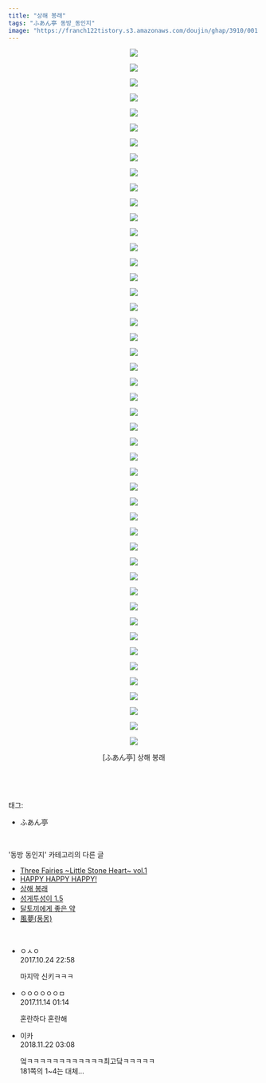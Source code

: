 ```yaml
---
title: "상해 봉래"
tags: "ふあん亭 동방_동인지"
image: "https://franch122tistory.s3.amazonaws.com/doujin/ghap/3910/001.jpg"
---
```

<div class="article">
<p style="text-align: center; clear: none; float: none;"><img src="{{ site.imgserver8 }}/ghap/3910/001.jpg"/></p>
<p style="text-align: center; clear: none; float: none;"><img src="{{ site.imgserver8 }}/ghap/3910/002.jpg"/></p>
<p style="text-align: center; clear: none; float: none;"><img src="{{ site.imgserver8 }}/ghap/3910/003.jpg"/></p>
<p style="text-align: center; clear: none; float: none;"><img src="{{ site.imgserver8 }}/ghap/3910/004.jpg"/></p>
<p style="text-align: center; clear: none; float: none;"><img src="{{ site.imgserver8 }}/ghap/3910/005.jpg"/></p>
<p style="text-align: center; clear: none; float: none;"><img src="{{ site.imgserver8 }}/ghap/3910/006.jpg"/></p>
<p style="text-align: center; clear: none; float: none;"><img src="{{ site.imgserver8 }}/ghap/3910/007.jpg"/></p>
<p style="text-align: center; clear: none; float: none;"><img src="{{ site.imgserver8 }}/ghap/3910/008.jpg"/></p>
<p style="text-align: center; clear: none; float: none;"><img src="{{ site.imgserver8 }}/ghap/3910/009.jpg"/></p>
<p style="text-align: center; clear: none; float: none;"><img src="{{ site.imgserver8 }}/ghap/3910/010.jpg"/></p>
<p style="text-align: center; clear: none; float: none;"><img src="{{ site.imgserver8 }}/ghap/3910/011.jpg"/></p>
<p style="text-align: center; clear: none; float: none;"><img src="{{ site.imgserver8 }}/ghap/3910/012.jpg"/></p>
<p style="text-align: center; clear: none; float: none;"><img src="{{ site.imgserver8 }}/ghap/3910/013.jpg"/></p>
<p style="text-align: center; clear: none; float: none;"><img src="{{ site.imgserver8 }}/ghap/3910/014.jpg"/></p>
<p style="text-align: center; clear: none; float: none;"><img src="{{ site.imgserver8 }}/ghap/3910/015.jpg"/></p>
<p style="text-align: center; clear: none; float: none;"><img src="{{ site.imgserver8 }}/ghap/3910/016.jpg"/></p>
<p style="text-align: center; clear: none; float: none;"><img src="{{ site.imgserver8 }}/ghap/3910/017.jpg"/></p>
<p style="text-align: center; clear: none; float: none;"><img src="{{ site.imgserver8 }}/ghap/3910/018.jpg"/></p>
<p style="text-align: center; clear: none; float: none;"><img src="{{ site.imgserver8 }}/ghap/3910/019.jpg"/></p>
<p style="text-align: center; clear: none; float: none;"><img src="{{ site.imgserver8 }}/ghap/3910/020.jpg"/></p>
<p style="text-align: center; clear: none; float: none;"><img src="{{ site.imgserver8 }}/ghap/3910/021.jpg"/></p>
<p style="text-align: center; clear: none; float: none;"><img src="{{ site.imgserver8 }}/ghap/3910/022.jpg"/></p>
<p style="text-align: center; clear: none; float: none;"><img src="{{ site.imgserver8 }}/ghap/3910/023.jpg"/></p>
<p style="text-align: center; clear: none; float: none;"><img src="{{ site.imgserver8 }}/ghap/3910/024.jpg"/></p>
<p style="text-align: center; clear: none; float: none;"><img src="{{ site.imgserver8 }}/ghap/3910/025.jpg"/></p>
<p style="text-align: center; clear: none; float: none;"><img src="{{ site.imgserver8 }}/ghap/3910/026.jpg"/></p>
<p style="text-align: center; clear: none; float: none;"><img src="{{ site.imgserver8 }}/ghap/3910/027.jpg"/></p>
<p style="text-align: center; clear: none; float: none;"><img src="{{ site.imgserver8 }}/ghap/3910/028.jpg"/></p>
<p style="text-align: center; clear: none; float: none;"><img src="{{ site.imgserver8 }}/ghap/3910/029.jpg"/></p>
<p style="text-align: center; clear: none; float: none;"><img src="{{ site.imgserver8 }}/ghap/3910/030.jpg"/></p>
<p style="text-align: center; clear: none; float: none;"><img src="{{ site.imgserver8 }}/ghap/3910/031.jpg"/></p>
<p style="text-align: center; clear: none; float: none;"><img src="{{ site.imgserver8 }}/ghap/3910/032.jpg"/></p>
<p style="text-align: center; clear: none; float: none;"><img src="{{ site.imgserver8 }}/ghap/3910/033.jpg"/></p>
<p style="text-align: center; clear: none; float: none;"><img src="{{ site.imgserver8 }}/ghap/3910/034.jpg"/></p>
<p style="text-align: center; clear: none; float: none;"><img src="{{ site.imgserver8 }}/ghap/3910/035.jpg"/></p>
<p style="text-align: center; clear: none; float: none;"><img src="{{ site.imgserver8 }}/ghap/3910/036.jpg"/></p>
<p style="text-align: center; clear: none; float: none;"><img src="{{ site.imgserver8 }}/ghap/3910/037.jpg"/></p>
<p style="text-align: center; clear: none; float: none;"><img src="{{ site.imgserver8 }}/ghap/3910/038.jpg"/></p>
<p style="text-align: center; clear: none; float: none;"><img src="{{ site.imgserver8 }}/ghap/3910/039.jpg"/></p>
<p style="text-align: center; clear: none; float: none;"><img src="{{ site.imgserver8 }}/ghap/3910/040.jpg"/></p>
<p style="text-align: center; clear: none; float: none;"><img src="{{ site.imgserver8 }}/ghap/3910/041.jpg"/></p>
<p style="text-align: center; clear: none; float: none;"><img src="{{ site.imgserver8 }}/ghap/3910/042.jpg"/></p>
<p style="text-align: center; clear: none; float: none;"><img src="{{ site.imgserver8 }}/ghap/3910/043.jpg"/></p>
<p style="text-align: center; clear: none; float: none;"><img src="{{ site.imgserver8 }}/ghap/3910/044.jpg"/></p>
<p style="text-align: center; clear: none; float: none;"><img src="{{ site.imgserver8 }}/ghap/3910/045.jpg"/></p>
<p style="text-align: center; clear: none; float: none;"><img src="{{ site.imgserver8 }}/ghap/3910/046.jpg"/></p>
<p style="text-align: center; clear: none; float: none;"><img src="{{ site.imgserver8 }}/ghap/3910/047.jpg"/></p>
<p style="text-align: center; clear: none; float: none;">[ふあん亭] 상해 봉래</p>
<p><br/></p>
</div><br/>
<div class="tagTrail">
<p>태그: </p>
<ul>
<li>ふあん亭</li>
</ul>
</div><br/>
<div class="another">
<p>'동방 동인지' 카테고리의 다른 글</p>
<ul>
<li><a href="/ghap_3912">Three Fairies ~Little Stone Heart~ vol.1</a></li>
<li><a href="/ghap_3911">HAPPY HAPPY HAPPY!</a></li>
<li><a href="/ghap_3910">상해 봉래</a></li>
<li><a href="/ghap_3908">성게투성이 1.5</a></li>
<li><a href="/ghap_3907">달토끼에게 좋은 약</a></li>
<li><a href="/ghap_3906">風夢(풍몽)</a></li>
</ul>
</div><br/>
<div class="cb_module cb_fluid">
<div class="cb_wrt cb_profile">
<div class="comment">
<ul>
<li class="cb_thumb_off" id="comment15113661">
<div class="cb_comment_area">
<div class="cb_info_area">
<div class="cb_section">
<span class="cb_nick_name">ㅇㅅㅇ</span>
</div>
<div class="cb_section">
<span class="cb_date">2017.10.24 22:58 </span>
</div>
</div>
<div class="cb_dsc_comment">
<p class="cb_dsc">
											마지막 신키ㅋㅋㅋ
										</p>
</div>
</div></li>
<li class="cb_thumb_off" id="comment15128847">
<div class="cb_comment_area">
<div class="cb_info_area">
<div class="cb_section">
<span class="cb_nick_name">ㅇㅇㅇㅇㅇㅇㅁ</span>
</div>
<div class="cb_section">
<span class="cb_date">2017.11.14 01:14 </span>
</div>
</div>
<div class="cb_dsc_comment">
<p class="cb_dsc">
											혼란하다 혼란해
										</p>
</div>
</div></li>
<li class="cb_thumb_off" id="comment15376493">
<div class="cb_comment_area">
<div class="cb_info_area">
<div class="cb_section">
<span class="cb_nick_name">이카</span>
</div>
<div class="cb_section">
<span class="cb_date">2018.11.22 03:08 </span>
</div>
</div>
<div class="cb_dsc_comment">
<p class="cb_dsc">
											엌ㅋㅋㅋㅋㅋㅋㅋㅋㅋㅋㅋㅋ최고닼ㅋㅋㅋㅋㅋ<br/>
181쪽의 1~4는 대체...
										</p>
</div>
</div></li>
</ul>
</div>
</div><!-- commentList close -->
</div><br/>
